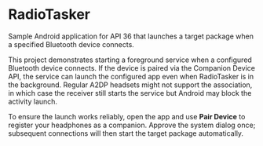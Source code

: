 # RadioTasker

Sample Android application for API 36 that launches a target package when a specified Bluetooth device connects.

This project demonstrates starting a foreground service when a configured Bluetooth device connects.
If the device is paired via the Companion Device API, the service can launch the configured app even when RadioTasker is in the background.
Regular A2DP headsets might not support the association, in which case the receiver still starts the service but Android may block the activity launch.

To ensure the launch works reliably, open the app and use **Pair Device** to register your headphones as a companion. Approve the system dialog once; subsequent connections will then start the target package automatically.
